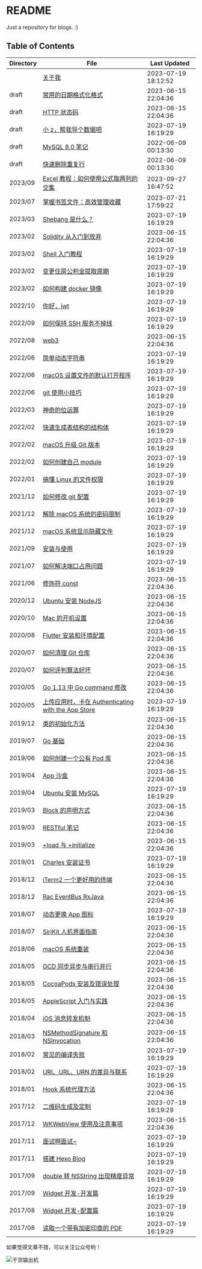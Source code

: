 # README

Just a repository for blogs. :)

## Table of Contents

| Directory | File | Last Updated |
| --- | --- | --- |
|  | [关于我](about.md) | 2023-07-19 18:12:52 |
| draft | [常用的日期格式化格式](draft/date-formatter.md) | 2023-06-15 22:04:36 |
| draft | [HTTP 状态码](draft/http-status-code.md) | 2023-06-15 22:04:36 |
| draft | [小 z，帮我导个数据吧](draft/txt-to-csv.md) | 2023-07-19 16:19:29 |
| draft | [MySQL 8.0 笔记](draft/tips-for-mysql.md) | 2022-06-09 00:13:30 |
| draft | [快速删除重复行](draft/delete-duplicate-rows.md) | 2022-06-09 00:13:30 |
| 2023/09 | [Excel 教程：如何使用公式取两列的交集](2023/09/find-intersection-of-two-columns.md) | 2023-09-27 16:47:52 |
| 2023/07 | [掌握书签文件：高效管理收藏](2023/07/parse-bookmarks.md) | 2023-07-21 17:59:22 |
| 2023/03 | [Shebang 是什么？](2023/03/shebang.md) | 2023-07-19 16:19:29 |
| 2023/02 | [Solidity 从入门到放弃](2023/02/solidity.md) | 2023-06-15 22:04:36 |
| 2023/02 | [Shell 入门教程](2023/02/introduction-to-shell.md) | 2023-07-19 16:19:29 |
| 2023/02 | [变更住房公积金提取周期](2023/02/housing-provident-fund.md) | 2023-07-19 16:19:29 |
| 2023/02 | [如何构建 docker 镜像](2023/02/how-to-create-image.md) | 2023-07-19 16:19:29 |
| 2022/10 | [你好，jwt](2022/10/hello-jwt.md) | 2023-07-19 16:19:29 |
| 2022/09 | [如何保持 SSH 服务不掉线](2022/09/keep-alive-ssh.md) | 2023-07-19 16:19:29 |
| 2022/08 | [web3](2022/08/web3.md) | 2023-06-15 22:04:36 |
| 2022/06 | [简单动态字符串](2022/06/simple-dynamic-string.md) | 2023-07-19 16:19:29 |
| 2022/06 | [macOS 设置文件的默认打开程序](2022/06/set-file-default-opening-mode.md) | 2023-07-19 16:19:29 |
| 2022/06 | [git 使用小技巧](2022/06/tips-for-git.md) | 2023-07-19 16:19:29 |
| 2022/03 | [神奇的位运算](2022/03/bit-operation.md) | 2023-07-19 16:19:29 |
| 2022/02 | [快速生成表结构的结构体](2022/02/generate-table-struct.md) | 2023-07-19 16:19:29 |
| 2022/02 | [macOS 升级 Git 版本](2022/02/update-git-version.md) | 2023-07-19 16:19:29 |
| 2022/02 | [如何创建自己 module](2022/02/create-personal-module.md) | 2023-07-19 16:19:29 |
| 2022/01 | [搞懂 Linux 的文件权限](2022/01/linux-file-permissions.md) | 2023-07-19 16:19:29 |
| 2021/12 | [如何修改 git 配置](2021/12/modify-git-configuration.md) | 2023-07-19 16:19:29 |
| 2021/12 | [解除 macOS 系统的密码限制](2021/12/remove-password-limit.md) | 2023-07-19 16:19:29 |
| 2021/12 | [macOS 系统显示隐藏文件](2021/12/show-hidden-files.md) | 2023-07-19 16:19:29 |
| 2021/09 | [安装与使用](2021/09/setup-and-use.md) | 2023-07-19 16:19:29 |
| 2021/07 | [如何解决端口占用问题](2021/07/resolve-port-occupancy.md) | 2023-07-19 16:19:29 |
| 2021/06 | [修饰符 const](2021/06/const.md) | 2023-06-15 22:04:36 |
| 2020/12 | [Ubuntu 安装 NodeJS](2020/12/install-nodejs.md) | 2023-06-15 22:04:36 |
| 2020/10 | [Mac 的开机设置](2020/10/configure-mac.md) | 2023-06-15 22:04:36 |
| 2020/08 | [Flutter 安装和环境配置](2020/08/install-flutter.md) | 2023-06-15 22:04:36 |
| 2020/07 | [如何清理 Git 仓库](2020/07/clean-up-git-repository.md) | 2023-06-15 22:04:36 |
| 2020/07 | [如何评判算法好坏](2020/07/judge-algorithm-quality.md) | 2023-06-15 22:04:36 |
| 2020/05 | [Go 1.13 中 Go command 修改](2020/05/go-command.md) | 2023-06-15 22:04:36 |
| 2020/05 | [上传应用时，卡在 Authenticating with the App Store](2020/05/authenticating-with-the-app-store.md) | 2023-07-19 16:19:29 |
| 2019/12 | [类的初始化方法](2019/12/initializer.md) | 2023-06-15 22:04:36 |
| 2019/07 | [Go 基础](2019/07/go.md) | 2023-06-15 22:04:36 |
| 2019/06 | [如何创建一个公有 Pod 库](2019/06/create-pod.md) | 2023-06-15 22:04:36 |
| 2019/04 | [App 沙盒](2019/04/sandbox.md) | 2023-06-15 22:04:36 |
| 2019/04 | [Ubuntu 安装 MySQL](2019/04/install-mysql.md) | 2023-07-19 16:19:29 |
| 2019/03 | [Block 的声明方式](2019/03/block-statement.md) | 2023-06-15 22:04:36 |
| 2019/03 | [RESTful 笔记](2019/03/introduction-to-restful.md) | 2023-06-15 22:04:36 |
| 2019/03 | [+load 与 +initialize](2019/03/load-and-initialize.md) | 2023-06-15 22:04:36 |
| 2019/01 | [Charles 安装证书](2019/01/install-charles-certificate.md) | 2023-07-19 16:19:29 |
| 2018/12 | [iTerm2 一个更好用的终端](2018/12/a-better-terminal.md) | 2023-06-15 22:04:36 |
| 2018/12 | [Rac EventBus RxJava](2018/12/rac-eventbus-rxjava.md) | 2023-06-15 22:04:36 |
| 2018/07 | [动态更换 App 图标](2018/07/dynamic-icon.md) | 2023-07-19 16:19:29 |
| 2018/07 | [SiriKit 人机界面指南](2018/07/sirikit.md) | 2023-06-15 22:04:36 |
| 2018/06 | [macOS 系统重装](2018/06/reinstall-mac-system.md) | 2023-06-15 22:04:36 |
| 2018/05 | [GCD 同步异步与串行并行](2018/05/gcd.md) | 2023-06-15 22:04:36 |
| 2018/05 | [CocoaPods 安装及错误处理](2018/05/cocoapods.md) | 2023-06-15 22:04:36 |
| 2018/05 | [AppleScript 入门与实践](2018/05/introduction-to-applescript.md) | 2023-06-15 22:04:36 |
| 2018/04 | [iOS 消息转发机制](2018/04/message-forwarding.md) | 2023-06-15 22:04:36 |
| 2018/03 | [NSMethodSignature 和 NSInvocation](2018/03/nsmethodsignature-nsinvocation.md) | 2023-06-15 22:04:36 |
| 2018/02 | [常见的编译失败](2018/02/build-failed.md) | 2023-07-19 16:19:29 |
| 2018/02 | [URI、URL、URN 的差异与联系](2018/02/uri-url-urn.md) | 2023-07-19 16:19:29 |
| 2018/01 | [Hook 系统代理方法](2018/01/hook-system-delegate-method.md) | 2023-06-15 22:04:36 |
| 2017/12 | [二维码生成及定制](2017/12/create-qr-code.md) | 2023-07-19 16:19:29 |
| 2017/12 | [WKWebView 使用及注意事项](2017/12/wkwebview.md) | 2023-06-15 22:04:36 |
| 2017/11 | [面试啊面试~](2017/11/interview.md) | 2023-07-19 16:19:29 |
| 2017/11 | [搭建 Hexo Blog](2017/11/set-up-hexo-blog.md) | 2023-07-19 16:19:29 |
| 2017/09 | [double 转 NSString 出现精度异常](2017/09/double-to-nsstring.md) | 2023-07-19 16:19:29 |
| 2017/09 | [Widget 开发-开发篇](2017/09/widget-development.md) | 2023-07-19 16:19:29 |
| 2017/08 | [Widget 开发-配置篇](2017/08/widget-configuration.md) | 2023-07-19 16:19:29 |
| 2017/08 | [读取一个带有加密印章的 PDF](2017/08/read-pdf-with-cryptographic-seal.md) | 2023-07-19 16:19:29 |

如果觉得文章不错，可以关注公众号哟！

![干货输出机](https://file.zhangpeng.site/wechat/qrcode.jpg)
